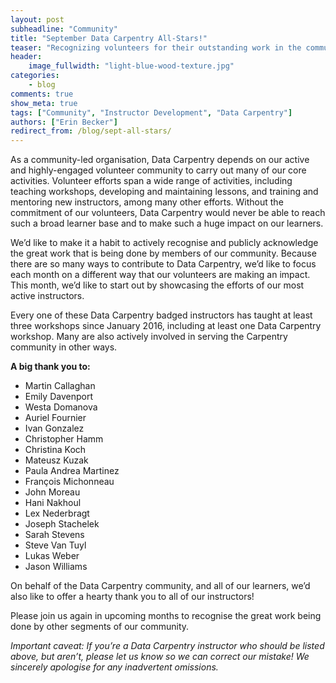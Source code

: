 ```yaml
---
layout: post
subheadline: "Community"
title: "September Data Carpentry All-Stars!"
teaser: "Recognizing volunteers for their outstanding work in the community."
header:
    image_fullwidth: "light-blue-wood-texture.jpg"
categories:
    - blog
comments: true
show_meta: true
tags: ["Community", "Instructor Development", "Data Carpentry"]
authors: ["Erin Becker"]
redirect_from: /blog/sept-all-stars/
---
```


As a community-led organisation, Data Carpentry depends on our active and highly-engaged volunteer community to carry out many of our core activities. Volunteer efforts span a wide range of activities, including teaching workshops, developing and maintaining lessons, and training and mentoring new instructors, among many other efforts. Without the commitment of our volunteers, Data Carpentry would never be able to reach such a broad learner base and to make such a huge impact on our learners.

We’d like to make it a habit to actively recognise and publicly acknowledge the great work that is being done by members of our community. Because there are so many ways to contribute to Data Carpentry, we’d like to focus each month on a different way that our volunteers are making an impact. This month, we’d like to start out by showcasing the efforts of our most active instructors. 

Every one of these Data Carpentry badged instructors has taught at least three workshops since January 2016, including at least one Data Carpentry workshop. Many are also actively involved in serving the Carpentry community in other ways. 

**A big thank you to:**

- Martin Callaghan
- Emily Davenport
- Westa Domanova
- Auriel Fournier
- Ivan Gonzalez
- Christopher Hamm
- Christina Koch
- Mateusz Kuzak
- Paula Andrea Martinez
- François Michonneau
- John Moreau
- Hani Nakhoul
- Lex Nederbragt
- Joseph Stachelek
- Sarah Stevens
- Steve Van Tuyl
- Lukas Weber
- Jason Williams

On behalf of the Data Carpentry community, and all of our learners, we’d also like to offer a hearty thank you to all of our instructors! 

Please join us again in upcoming months to recognise the great work being done by other segments of our community.

*Important caveat: If you’re a Data Carpentry instructor who should be listed above, but aren’t, please let us know so we can correct our mistake! We sincerely apologise for any inadvertent omissions.*
